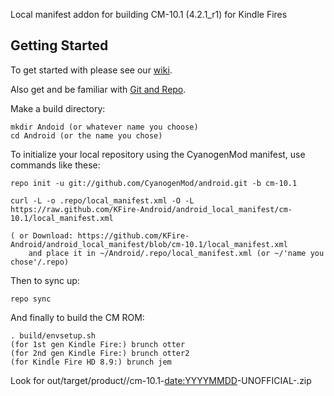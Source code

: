 Local manifest addon for building CM-10.1 (4.2.1_r1) for Kindle Fires

Getting Started
---------------

To get started with please see our [wiki](https://github.com/KFire-Android/android_local_manifest/wiki).

Also get and be familiar with [Git and Repo](http://source.android.com/download/using-repo).

Make a build directory:

	mkdir Andoid (or whatever name you choose)
	cd Android (or the name you chose)
	

To initialize your local repository using the CyanogenMod manifest, use commands like these:

	repo init -u git://github.com/CyanogenMod/android.git -b cm-10.1

	curl -L -o .repo/local_manifest.xml -O -L https://raw.github.com/KFire-Android/android_local_manifest/cm-10.1/local_manifest.xml

	( or Download: https://github.com/KFire-Android/android_local_manifest/blob/cm-10.1/local_manifest.xml
		and place it in ~/Android/.repo/local_manifest.xml (or ~/'name you chose'/.repo)

Then to sync up:

	repo sync

And finally to build the CM ROM:

	. build/envsetup.sh
	(for 1st gen Kindle Fire:) brunch otter
	(for 2nd gen Kindle Fire:) brunch otter2
	(for Kindle Fire HD 8.9:) brunch jem

Look for out/target/product/<devicename>/cm-10.1-<date:YYYYMMDD>-UNOFFICIAL-<devicename>.zip

